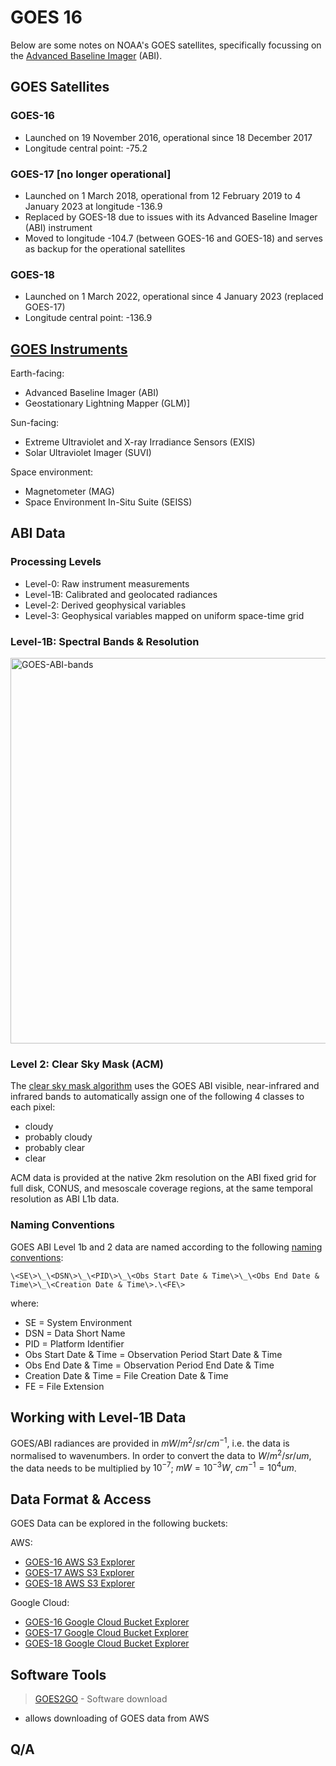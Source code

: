 # GOES 16

Below are some notes on NOAA's GOES satellites, specifically focussing on the [Advanced Baseline Imager](https://www.goes-r.gov/spacesegment/abi.html) (ABI).


## GOES Satellites

### GOES-16
- Launched on 19 November 2016, operational since 18 December 2017
- Longitude central point: -75.2

### GOES-17 [no longer operational]
- Launched on 1 March 2018, operational from 12 February 2019 to 4 January 2023 at longitude -136.9
- Replaced by GOES-18 due to issues with its Advanced Baseline Imager (ABI) instrument
- Moved to longitude -104.7 (between GOES-16 and GOES-18) and serves as backup for the operational satellites

### GOES-18
- Launched on 1 March 2022, operational since 4 January 2023 (replaced GOES-17)
- Longitude central point: -136.9

## [GOES Instruments](https://www.goes-r.gov/spacesegment/instruments.html)

Earth-facing:
- Advanced Baseline Imager (ABI)
- Geostationary Lightning Mapper (GLM)]

Sun-facing:
- Extreme Ultraviolet and X-ray Irradiance Sensors (EXIS)
- Solar Ultraviolet Imager (SUVI)

Space environment:
- Magnetometer (MAG)
- Space Environment In-Situ Suite (SEISS)

## ABI Data

### Processing Levels

* Level-0: Raw instrument measurements
* Level-1B: Calibrated and geolocated radiances
* Level-2: Derived geophysical variables
* Level-3: Geophysical variables mapped on uniform space-time grid

### Level-1B: Spectral Bands & Resolution

<img width="617" alt="GOES-ABI-bands" src="https://github.com/spaceml-org/rs_tools/assets/33373979/93d673d1-2eca-4a4b-84a9-d9135e7d0dd7">

### Level 2: Clear Sky Mask (ACM)
The [clear sky mask algorithm](https://www.star.nesdis.noaa.gov/goesr/documents/ATBDs/Enterprise/ATBD_Enterprise_Cloud_Mask_v1.2_2020_10_01.pdf) uses the GOES ABI visible, near-infrared and infrared bands to automatically assign one of the following 4 classes to each pixel:
- cloudy
- probably cloudy
- probably clear
- clear

ACM data is provided at the native 2km resolution on the ABI fixed grid for full disk, CONUS, and mesoscale coverage regions, at the same temporal resolution as ABI L1b data.

### Naming Conventions
GOES ABI Level 1b and 2 data are named according to the following [naming conventions](https://cimss.ssec.wisc.edu/goes/ABI_File_Naming_Conventions.pdf):

`\<SE\>\_\<DSN\>\_\<PID\>\_\<Obs Start Date & Time\>\_\<Obs End Date & Time\>\_\<Creation Date & Time\>.\<FE\>`

where:
- SE = System Environment
- DSN = Data Short Name
- PID = Platform Identifier
- Obs Start Date & Time = Observation Period Start Date & Time
- Obs End Date & Time = Observation Period End Date & Time
- Creation Date & Time = File Creation Date & Time
- FE = File Extension

## Working with Level-1B Data

GOES/ABI radiances are provided in $mW/m^2/sr/cm^{-1}$, i.e. the data is normalised to wavenumbers. In order to convert the data to $W/m^2/sr/um$, the data needs to be multiplied by $10^{-7}$; $mW = 10^{-3} W$, $cm^{-1} = 10^4 {um}$.

## Data Format & Access
GOES Data can be explored in the following buckets:

AWS:
- [GOES-16 AWS S3 Explorer](https://noaa-goes16.s3.amazonaws.com/index.html)
- [GOES-17 AWS S3 Explorer](https://noaa-goes17.s3.amazonaws.com/index.html)
- [GOES-18 AWS S3 Explorer](https://noaa-goes18.s3.amazonaws.com/index.html)

Google Cloud:
- [GOES-16 Google Cloud Bucket Explorer](https://console.cloud.google.com/storage/browser/gcp-public-data-goes-16)
- [GOES-17 Google Cloud Bucket Explorer](https://console.cloud.google.com/storage/browser/gcp-public-data-goes-17)
- [GOES-18 Google Cloud Bucket Explorer](https://console.cloud.google.com/storage/browser/gcp-public-data-goes-18) 

## Software Tools
> [GOES2GO](https://blaylockbk.github.io/goes2go/_build/html/index.html) - Software download 
* allows downloading of GOES data from AWS



## Q/A